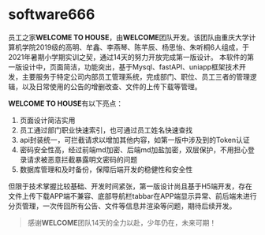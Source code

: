 # software666

员工之家**WELCOME TO HOUSE**，由**WELCOME**团队开发。该团队由重庆大学计算机学院2019级的高明、牟鑫、李燕琴、陈芊辰、杨思怡、朱听桐6人组成，于2021年暑期小学期实训之契，通过14天的努力开放完成第一版设计。
本软件的第一版设计中，页面简洁，功能突出，基于Mysql、fastAPI、uniapp框架技术开发，主要服务于特定公司内部员工管理系统，完成部门、职位、员工三者的管理逻辑，以及日常使用的公告的增删改查、文件的上传下载等管理。

**WELCOME TO HOUSE**有以下亮点：
1. 页面设计简洁实用
2. 员工通过部门职业快速索引，也可通过员工姓名快速查找
3. api封装统一，可拦截请求以增加其他内容，如第一版中涉及到的Token认证
4. 密码安全性高，经过前端md加密、后端md加盐加密，双层保护，不用担心登录请求被恶意拦截暴露明文密码的问题
5. 数据库管理和及时备份，保障后端开发的稳健性和安全性

但限于技术掌握比较基础、开发时间紧张，第一版设计尚且基于H5端开发，存在文件上传下载APP端不兼容、底部导航栏tabbar在APP端显示异常、前后端未进行分页管理，一次传回所有公告、文件等信息并渲染等问题，期待后续开发。

> 感谢**WELCOME**团队14天的全力以赴，少年仍在，未来可期！
